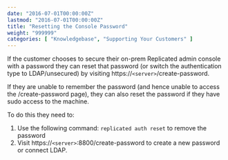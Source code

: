 ```yaml
---
date: "2016-07-01T00:00:00Z"
lastmod: "2016-07-01T00:00:00Z"
title: "Resetting the Console Password"
weight: "999999"
categories: [ "Knowledgebase", "Supporting Your Customers" ]
---
```


If the customer chooses to secure their on-prem Replicated admin console with a 
password they can reset that password (or switch the authentication type to 
LDAP/unsecured) by visiting https://`<server>`/create-password.

If they are unable to remember the password (and hence unable to access the 
/create-password page), they can also reset the password if they have sudo access 
to the machine.

To do this they need to:

1. Use the following command: `replicated auth reset` to remove the password
1. Visit https://`<server>`:8800/create-password to create a new password or connect LDAP.


